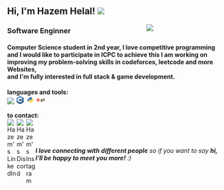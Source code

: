 <h2> Hi, I'm Hazem Helal! 
<img src="https://media0.giphy.com/media/LTGj1ANVfZwkESj0UN/200w.gif?cid=82a1493babfjoe3jghjl6yyzmiybskw7u1tpd68t53tjhpbe&rid=200w.gif&ct=g" width="20"></h2>
<img align='right' src="https://github.com/h4zemhel4l/H4zemHel4l/blob/main/image-asset.gif" width="180">
<h3> Software Enginner </h3>

<h4>Computer Science student in 2nd year, I love competitive programming and I would like to participate in ICPC to achieve this I am working on improving my problem-solving skills in codeforces, leetcode and more Websites,<br>and I'm fully interested in full stack & game development.</h4>


**languages and tools:**  
<code><img height="20" src="https://upload.wikimedia.org/wikipedia/commons/1/19/C_Logo.png"></code>
<code><img height="20" src="https://raw.githubusercontent.com/github/explore/80688e429a7d4ef2fca1e82350fe8e3517d3494d/topics/cpp/cpp.png"></code>
<code><img height="20" src="https://raw.githubusercontent.com/github/explore/80688e429a7d4ef2fca1e82350fe8e3517d3494d/topics/python/python.png"></code>
<code><img height="20" src="https://raw.githubusercontent.com/github/explore/80688e429a7d4ef2fca1e82350fe8e3517d3494d/topics/git/git.png"></code>

**to contact:**  
<a href="https://www.linkedin.com/in/H4zemHel4l/">
  <img align="left" alt="Hazem's LinkedIn" width="22px" src="https://raw.githubusercontent.com/peterthehan/peterthehan/master/assets/linkedin.svg" />
</a>
<a href="https://discord.com/users/1015364718367617106">
  <img align="left" alt="Hazem's Discord" width="22px" src="https://raw.githubusercontent.com/peterthehan/peterthehan/master/assets/discord.svg" />
</a>
<a href="https://www.instagram.com/h4zemhel4l">
  <img align="left" alt="Hazem's Instagram" width="22px" src="https://raw.githubusercontent.com/hussainweb/hussainweb/main/icons/instagram.png" />
</a>

<br>
<br>
<br>
<em><b>I love connecting with different people</b> so if you want to say <b>hi, I'll be happy to meet you more!</b> :)</em>





